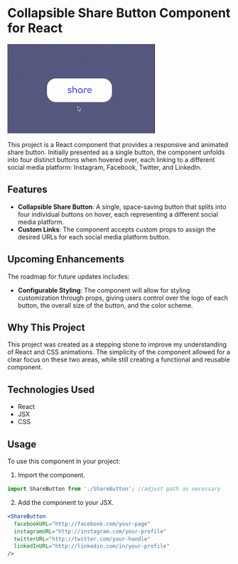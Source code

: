 # Collapsible Share Button Component for React

![](https://github.com/Isaacboxall1/Share_Button_Component/blob/main/public/sharebutton.gif)

This project is a React component that provides a responsive and animated share button. Initially presented as a single button, the component unfolds into four distinct buttons when hovered over, each linking to a different social media platform: Instagram, Facebook, Twitter, and LinkedIn.

## Features

- **Collapsible Share Button**: A single, space-saving button that splits into four individual buttons on hover, each representing a different social media platform.
- **Custom Links**: The component accepts custom props to assign the desired URLs for each social media platform button.

## Upcoming Enhancements

The roadmap for future updates includes:

- **Configurable Styling**: The component will allow for styling customization through props, giving users control over the logo of each button, the overall size of the button, and the color scheme.

## Why This Project

This project was created as a stepping stone to improve my understanding of React and CSS animations. The simplicity of the component allowed for a clear focus on these two areas, while still creating a functional and reusable component.

## Technologies Used

- React
- JSX
- CSS

## Usage

To use this component in your project:

1. Import the component.
```jsx
import ShareButton from './ShareButton'; //adjust path as necessary
```
2. Add the component to your JSX.
```jsx
<ShareButton
  facebookURL="http://facebook.com/your-page"
  instagramURL="http://instagram.com/your-profile"
  twitterURL="http://twitter.com/your-handle"
  linkedInURL="http://linkedin.com/in/your-profile"
/>
```